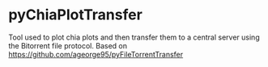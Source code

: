 # pyChiaPlotTransfer
Tool used to plot chia plots and then transfer them to a central server using the Bitorrent file protocol. Based on https://github.com/ageorge95/pyFileTorrentTransfer
